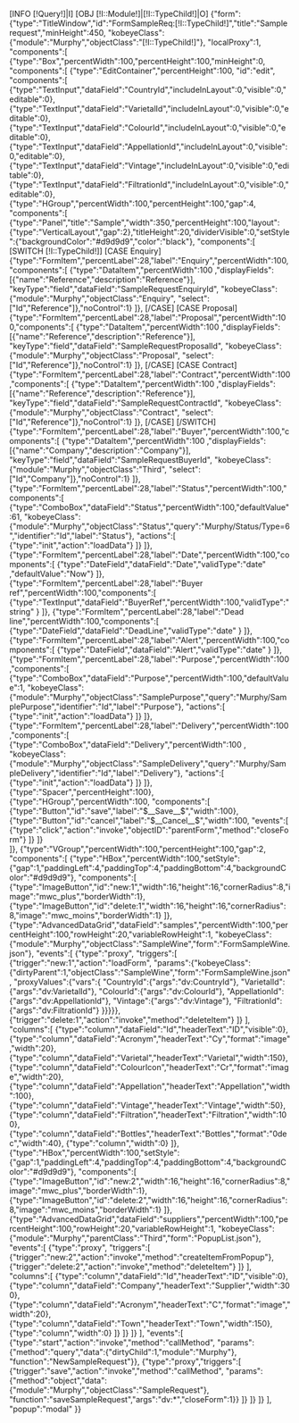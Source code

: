 [INFO [!Query!]|I]
[OBJ [!I::Module!]|[!I::TypeChild!]|O]
{"form":{"type":"TitleWindow","id":"FormSampleReq:[!I::TypeChild!]","title":"Sample request","minHeight":450,
"kobeyeClass":{"module":"Murphy","objectClass":"[!I::TypeChild!]"},
"localProxy":1,
"components":[
	{"type":"Box","percentWidth":100,"percentHeight":100,"minHeight":0,
	"components":[
		{"type":"EditContainer","percentHeight":100, "id":"edit",
		"components":[
			{"type":"TextInput","dataField":"CountryId","includeInLayout":0,"visible":0,"editable":0},
			{"type":"TextInput","dataField":"VarietalId","includeInLayout":0,"visible":0,"editable":0},
			{"type":"TextInput","dataField":"ColourId","includeInLayout":0,"visible":0,"editable":0},
			{"type":"TextInput","dataField":"AppellationId","includeInLayout":0,"visible":0,"editable":0},
			{"type":"TextInput","dataField":"Vintage","includeInLayout":0,"visible":0,"editable":0},
			{"type":"TextInput","dataField":"FiltrationId","includeInLayout":0,"visible":0,"editable":0},
			{"type":"HGroup","percentWidth":100,"percentHeight":100,"gap":4,
			"components":[
				{"type":"Panel","title":"Sample","width":350,"percentHeight":100,"layout":{"type":"VerticalLayout","gap":2},"titleHeight":20,"dividerVisible":0,"setStyle":{"backgroundColor":"#d9d9d9","color":"black"},
				"components":[
					[SWITCH [!I::TypeChild!]]
					[CASE Enquiry]
					{"type":"FormItem","percentLabel":28,"label":"Enquiry","percentWidth":100,"components":[
						{"type":"DataItem","percentWidth":100 ,"displayFields":[{"name":"Reference","description":"Reference"}],
						"keyType":"field","dataField":"SampleRequestEnquiryId",
						"kobeyeClass":{"module":"Murphy","objectClass":"Enquiry",
						"select":["Id","Reference"]},"noControl":1}
					]},
					[/CASE]
					[CASE Proposal]
					{"type":"FormItem","percentLabel":28,"label":"Proposal","percentWidth":100,"components":[
						{"type":"DataItem","percentWidth":100 ,"displayFields":[{"name":"Reference","description":"Reference"}],
						"keyType":"field","dataField":"SampleRequestProposalId",
						"kobeyeClass":{"module":"Murphy","objectClass":"Proposal",
						"select":["Id","Reference"]},"noControl":1}
					]},
					[/CASE]
					[CASE Contract]
					{"type":"FormItem","percentLabel":28,"label":"Contract","percentWidth":100,"components":[
						{"type":"DataItem","percentWidth":100 ,"displayFields":[{"name":"Reference","description":"Reference"}],
						"keyType":"field","dataField":"SampleRequestContractId",
						"kobeyeClass":{"module":"Murphy","objectClass":"Contract",
						"select":["Id","Reference"]},"noControl":1}
					]},
					[/CASE]
					[/SWITCH]
					{"type":"FormItem","percentLabel":28,"label":"Buyer","percentWidth":100,"components":[
						{"type":"DataItem","percentWidth":100 ,"displayFields":[{"name":"Company","description":"Company"}],
						"keyType":"field","dataField":"SampleRequestBuyerId",
						"kobeyeClass":{"module":"Murphy","objectClass":"Third",
						"select":["Id","Company"]},"noControl":1}
					]},
					{"type":"FormItem","percentLabel":28,"label":"Status","percentWidth":100,"components":[
						{"type":"ComboBox","dataField":"Status","percentWidth":100,"defaultValue":61,
						"kobeyeClass":{"module":"Murphy","objectClass":"Status","query":"Murphy/Status/Type=6","identifier":"Id","label":"Status"},
						"actions":[
							{"type":"init","action":"loadData"}
						]}
					]},
					{"type":"FormItem","percentLabel":28,"label":"Date","percentWidth":100,"components":[
						{"type":"DateField","dataField":"Date","validType":"date" ,"defaultValue":"Now"}
					]},
					{"type":"FormItem","percentLabel":28,"label":"Buyer ref","percentWidth":100,"components":[
						{"type":"TextInput","dataField":"BuyerRef","percentWidth":100,"validType":"string" }
					]},
					{"type":"FormItem","percentLabel":28,"label":"Dead line","percentWidth":100,"components":[
						{"type":"DateField","dataField":"DeadLine","validType":"date" }
					]},
					{"type":"FormItem","percentLabel":28,"label":"Alert","percentWidth":100,"components":[
						{"type":"DateField","dataField":"Alert","validType":"date" }
					]},
					{"type":"FormItem","percentLabel":28,"label":"Purpose","percentWidth":100,"components":[
						{"type":"ComboBox","dataField":"Purpose","percentWidth":100,"defaultValue":1,
						"kobeyeClass":{"module":"Murphy","objectClass":"SamplePurpose","query":"Murphy/SamplePurpose","identifier":"Id","label":"Purpose"},
						"actions":[
							{"type":"init","action":"loadData"}
						]}
					]},
					{"type":"FormItem","percentLabel":28,"label":"Delivery","percentWidth":100,"components":[
						{"type":"ComboBox","dataField":"Delivery","percentWidth":100 ,
						"kobeyeClass":{"module":"Murphy","objectClass":"SampleDelivery","query":"Murphy/SampleDelivery","identifier":"Id","label":"Delivery"},
						"actions":[
							{"type":"init","action":"loadData"}
						]}
					]},
					{"type":"Spacer","percentHeight":100},
					{"type":"HGroup","percentWidth":100,
					"components":[
						{"type":"Button","id":"save","label":"$__Save__$","width":100},
						{"type":"Button","id":"cancel","label":"$__Cancel__$","width":100,
						"events":[
							{"type":"click","action":"invoke","objectID":"parentForm","method":"closeForm"}
						]}
					]}	
				]},
				{"type":"VGroup","percentWidth":100,"percentHeight":100,"gap":2,
				"components":[
					{"type":"HBox","percentWidth":100,"setStyle":{"gap":1,"paddingLeft":4,"paddingTop":4,"paddingBottom":4,"backgroundColor":"#d9d9d9"},
					"components":[
						{"type":"ImageButton","id":"new:1","width":16,"height":16,"cornerRadius":8,"image":"mwc_plus","borderWidth":1},
						{"type":"ImageButton","id":"delete:1","width":16,"height":16,"cornerRadius":8,"image":"mwc_moins","borderWidth":1}
					]},
					{"type":"AdvancedDataGrid","dataField":"samples","percentWidth":100,"percentHeight":100,"rowHeight":20,"variableRowHeight":1,
					"kobeyeClass":{"module":"Murphy","objectClass":"SampleWine","form":"FormSampleWine.json"},
					"events":[
						{"type":"proxy", "triggers":[
							{"trigger":"new:1","action":"loadForm",
							"params":{"kobeyeClass":{"dirtyParent":1,"objectClass":"SampleWine","form":"FormSampleWine.json",
							"proxyValues":{"vars":{
								"CountryId":{"args":"dv:CountryId"},
								"VarietalId":{"args":"dv:VarietalId"},
								"ColourId":{"args":"dv:ColourId"},
								"AppellationId":{"args":"dv:AppellationId"},
								"Vintage":{"args":"dv:Vintage"},
								"FiltrationId":{"args":"dv:FiltrationId"}
							}}}}},
							{"trigger":"delete:1","action":"invoke","method":"deleteItem"}
						]}
					],
					"columns":[
						{"type":"column","dataField":"Id","headerText":"ID","visible":0},
						{"type":"column","dataField":"Acronym","headerText":"Cy","format":"image","width":20},
						{"type":"column","dataField":"Varietal","headerText":"Varietal","width":150},
						{"type":"column","dataField":"ColourIcon","headerText":"Cr","format":"image","width":20},
						{"type":"column","dataField":"Appellation","headerText":"Appellation","width":100},
						{"type":"column","dataField":"Vintage","headerText":"Vintage","width":50},
						{"type":"column","dataField":"Filtration","headerText":"Filtration","width":100},
						{"type":"column","dataField":"Bottles","headerText":"Bottles","format":"0dec","width":40},
						{"type":"column","width":0}
					]},
					{"type":"HBox","percentWidth":100,"setStyle":{"gap":1,"paddingLeft":4,"paddingTop":4,"paddingBottom":4,"backgroundColor":"#d9d9d9"},
					"components":[
						{"type":"ImageButton","id":"new:2","width":16,"height":16,"cornerRadius":8,"image":"mwc_plus","borderWidth":1},
						{"type":"ImageButton","id":"delete:2","width":16,"height":16,"cornerRadius":8,"image":"mwc_moins","borderWidth":1}
					]},
					{"type":"AdvancedDataGrid","dataField":"suppliers","percentWidth":100,"percentHeight":100,"rowHeight":20,"variableRowHeight":1,
					"kobeyeClass":{"module":"Murphy","parentClass":"Third","form":"PopupList.json"},
					"events":[
						{"type":"proxy", "triggers":[
							{"trigger":"new:2","action":"invoke","method":"createItemFromPopup"},
							{"trigger":"delete:2","action":"invoke","method":"deleteItem"}
						]}
					],
					"columns":[
						{"type":"column","dataField":"Id","headerText":"ID","visible":0},
						{"type":"column","dataField":"Company","headerText":"Supplier","width":300},
						{"type":"column","dataField":"Acronym","headerText":"C","format":"image","width":20},
						{"type":"column","dataField":"Town","headerText":"Town","width":150},
						{"type":"column","width":0}
					]}
				]}
			]}
		],
		"events":[
			{"type":"start","action":"invoke","method":"callMethod",
			"params":{"method":"query","data":{"dirtyChild":1,"module":"Murphy"},
			"function":"NewSampleRequest"}},
			{"type":"proxy","triggers":[
				{"trigger":"save","action":"invoke","method":"callMethod",
				"params":{"method":"object","data":{"module":"Murphy","objectClass":"SampleRequest"},
				"function":"saveSampleRequest","args":"dv:*","closeForm":1}}
			]}
		]}
	]}
],
"popup":"modal"
}}